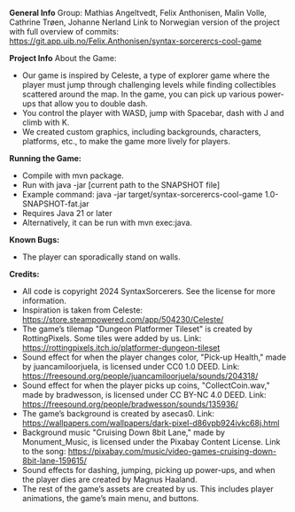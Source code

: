 **General Info**
Group: Mathias Angeltvedt, Felix Anthonisen, Malin Volle, Cathrine Trøen, Johanne Nerland
Link to Norwegian version of the project with full overview of commits: https://git.app.uib.no/Felix.Anthonisen/syntax-sorcerercs-cool-game

**Project Info**
About the Game:
- Our game is inspired by Celeste, a type of explorer game where the player must jump through challenging levels while finding collectibles scattered around the map. In the game, you can pick up various power-ups that allow you to double dash.
- You control the player with WASD, jump with Spacebar, dash with J and climb with K.
- We created custom graphics, including backgrounds, characters, platforms, etc., to make the game more lively for players.

**Running the Game:**
- Compile with mvn package.
- Run with java -jar [current path to the SNAPSHOT file]
- Example command: java -jar target/syntax-sorcerercs-cool-game 1.0-SNAPSHOT-fat.jar
- Requires Java 21 or later
- Alternatively, it can be run with mvn exec:java.

**Known Bugs:**
- The player can sporadically stand on walls.

**Credits:**
- All code is copyright 2024 SyntaxSorcerers. See the license for more information.
- Inspiration is taken from Celeste: https://store.steampowered.com/app/504230/Celeste/
- The game’s tilemap "Dungeon Platformer Tileset" is created by RottingPixels. Some tiles were added by us. Link: https://rottingpixels.itch.io/platformer-dungeon-tileset
- Sound effect for when the player changes color, "Pick-up Health," made by juancamiloorjuela, is licensed under CC0 1.0 DEED. Link: https://freesound.org/people/juancamiloorjuela/sounds/204318/
- Sound effect for when the player picks up coins, "CollectCoin.wav," made by bradwesson, is licensed under CC BY-NC 4.0 DEED. Link: https://freesound.org/people/bradwesson/sounds/135936/
- The game’s background is created by asecas0. Link: https://wallpapers.com/wallpapers/dark-pixel-d86vpb924ivkc68j.html
- Background music "Cruising Down 8bit Lane," made by Monument_Music, is licensed under the Pixabay Content License. Link to the song: https://pixabay.com/music/video-games-cruising-down-8bit-lane-159615/
- Sound effects for dashing, jumping, picking up power-ups, and when the player dies are created by Magnus Haaland.
- The rest of the game’s assets are created by us. This includes player animations, the game’s main menu, and buttons.
